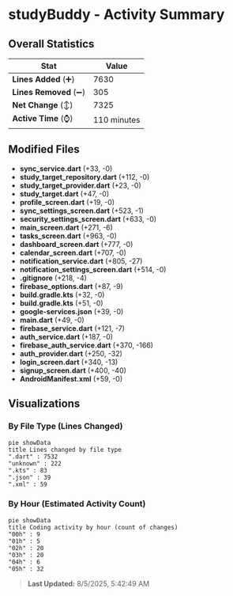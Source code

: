 # studyBuddy - Activity Summary 

## Overall Statistics

| Stat                   | Value                                                             |
| ---------------------- | ----------------------------------------------------------------- |
| **Lines Added** (➕)   | 7630                                          |
| **Lines Removed** (➖) | 305                                        |
| **Net Change** (↕)    | 7325                |
| **Active Time** (⌚)   | 110 minutes |


## Modified Files
- **sync_service.dart** (+33, -0)
- **study_target_repository.dart** (+112, -0)
- **study_target_provider.dart** (+23, -0)
- **study_target.dart** (+47, -0)
- **profile_screen.dart** (+19, -0)
- **sync_settings_screen.dart** (+523, -1)
- **security_settings_screen.dart** (+633, -0)
- **main_screen.dart** (+271, -6)
- **tasks_screen.dart** (+963, -0)
- **dashboard_screen.dart** (+777, -0)
- **calendar_screen.dart** (+707, -0)
- **notification_service.dart** (+805, -27)
- **notification_settings_screen.dart** (+514, -0)
- **.gitignore** (+218, -4)
- **firebase_options.dart** (+87, -9)
- **build.gradle.kts** (+32, -0)
- **build.gradle.kts** (+51, -0)
- **google-services.json** (+39, -0)
- **main.dart** (+49, -0)
- **firebase_service.dart** (+121, -7)
- **auth_service.dart** (+187, -0)
- **firebase_auth_service.dart** (+370, -166)
- **auth_provider.dart** (+250, -32)
- **login_screen.dart** (+340, -13)
- **signup_screen.dart** (+400, -40)
- **AndroidManifest.xml** (+59, -0)

## Visualizations

### By File Type (Lines Changed)

```mermaid
pie showData
title Lines changed by file type
".dart" : 7532
"unknown" : 222
".kts" : 83
".json" : 39
".xml" : 59
```

### By Hour (Estimated Activity Count)

```mermaid
pie showData
title Coding activity by hour (count of changes)
"00h" : 9
"01h" : 5
"02h" : 20
"03h" : 20
"04h" : 6
"05h" : 32
```


> **Last Updated:** 8/5/2025, 5:42:49 AM